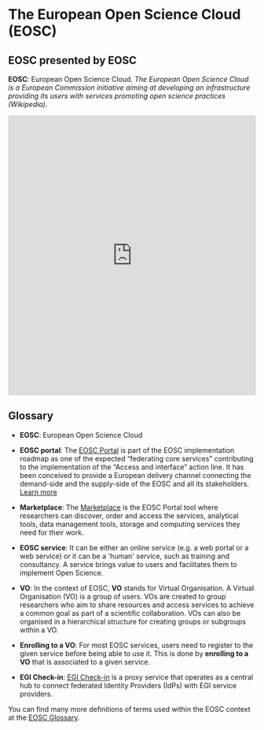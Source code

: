 # The European Open Science Cloud (EOSC)

## EOSC presented by EOSC

 **EOSC**: European Open Science Cloud. *The European Open Science Cloud is a European Commission initiative aiming at developing an infrastructure providing its users with services promoting open science practices (Wikipedia).*

<style>
.responsive-wrap iframe{ max-width: 100%;}
</style>
<div class="responsive-wrap">
<!-- this is the embed code provided by Google -->
  <iframe src="https://docs.google.com/presentation/d/1cCPqOUc7zWPgpQ6H91dVBuKRBTN08zfZ6Pr5-3Wd1js/embed?start=false&loop=false&delayms=3000" frameborder="0" width="960" height="569" allowfullscreen="true" mozallowfullscreen="true" webkitallowfullscreen="true"></iframe>
<!-- Google embed ends -->
</div>

## Glossary

- **EOSC**: European Open Science Cloud

- **EOSC portal**: The [EOSC Portal](https://eosc-portal.eu/) is part of the EOSC implementation roadmap as one of the expected “federating core services” contributing to the implementation of the “Access and interface” action line. It has been conceived to provide a European delivery channel connecting the demand-side and the supply-side of the EOSC and all its stakeholders. [Learn more](https://eosc-portal.eu/about/eosc-portal)

- **Marketplace**: The [Marketplace](https://marketplace.eosc-portal.eu) is the EOSC Portal tool where researchers can discover, order and access the services, analytical tools, data management tools, storage and computing services they need for their work.

- **EOSC service**: It can be either an online service (e.g. a web portal or a web service) or it can be a 'human' service, such as training and consultancy. A service brings value to users and facilitates them to implement Open Science.

- **VO**: In the context of EOSC, **VO** stands for Virtual Organisation. A Virtual Organisation (VO) is a group of users. VOs are created to group researchers who aim to share resources and access services to achieve a common goal as part of a scientific collaboration. VOs can also be organised in a hierarchical structure for creating groups or subgroups within a VO.

- **Enrolling to a VO**: For most EOSC services, users need to register to the given service before being able to use it. This is done by **enrolling to a VO** that is associated to a given service. 


- **EGI Check-in**: [EGI Check-in](https://www.egi.eu/service/check-in/) is a proxy service that operates as a central hub to connect federated Identity Providers (IdPs) with EGI service providers.


You can find many more definitions of terms used within the EOSC context at the [EOSC Glossary](https://eosc-portal.eu/about/glossary).

